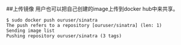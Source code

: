 ##上传镜像
用户也可以把自己创建的image上传到docker hub中来共享。
```
$ sudo docker push ouruser/sinatra
The push refers to a repository [ouruser/sinatra] (len: 1)
Sending image list
Pushing repository ouruser/sinatra (3 tags)
```
